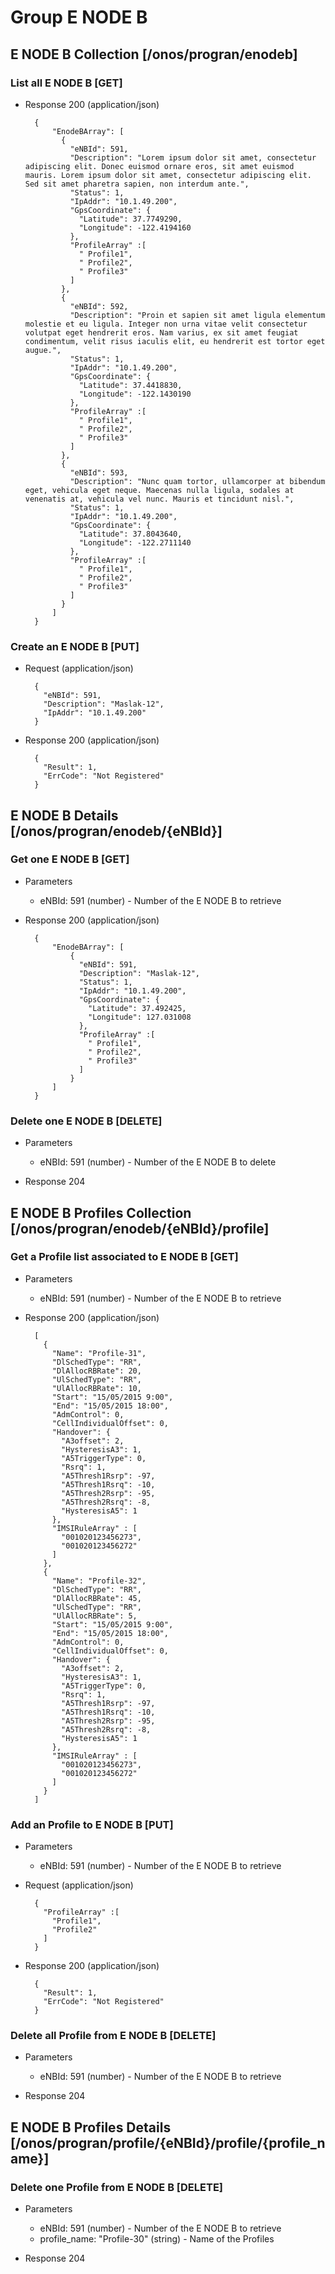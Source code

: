 # Group E NODE B

## E NODE B Collection [/onos/progran/enodeb]

### List all E NODE B [GET]

+ Response 200 (application/json)
      
        {
            "EnodeBArray": [
              {
                "eNBId": 591,
                "Description": "Lorem ipsum dolor sit amet, consectetur adipiscing elit. Donec euismod ornare eros, sit amet euismod mauris. Lorem ipsum dolor sit amet, consectetur adipiscing elit. Sed sit amet pharetra sapien, non interdum ante.",
                "Status": 1,
                "IpAddr": "10.1.49.200",
                "GpsCoordinate": {
                  "Latitude": 37.7749290,
                  "Longitude": -122.4194160 
                },
                "ProfileArray" :[
                  " Profile1",
                  " Profile2",
                  " Profile3"
                ]
              },
              {
                "eNBId": 592,
                "Description": "Proin et sapien sit amet ligula elementum molestie et eu ligula. Integer non urna vitae velit consectetur volutpat eget hendrerit eros. Nam varius, ex sit amet feugiat condimentum, velit risus iaculis elit, eu hendrerit est tortor eget augue.",
                "Status": 1,
                "IpAddr": "10.1.49.200",
                "GpsCoordinate": {
                  "Latitude": 37.4418830,
                  "Longitude": -122.1430190 
                },
                "ProfileArray" :[
                  " Profile1",
                  " Profile2",
                  " Profile3"
                ]
              },
              {
                "eNBId": 593,
                "Description": "Nunc quam tortor, ullamcorper at bibendum eget, vehicula eget neque. Maecenas nulla ligula, sodales at venenatis at, vehicula vel nunc. Mauris et tincidunt nisl.",
                "Status": 1,
                "IpAddr": "10.1.49.200",
                "GpsCoordinate": {
                  "Latitude": 37.8043640,
                  "Longitude": -122.2711140 
                },
                "ProfileArray" :[
                  " Profile1",
                  " Profile2",
                  " Profile3"
                ]
              }
            ]
        }

### Create an E NODE B [PUT]

+ Request (application/json)

        {
          "eNBId": 591,
          "Description": "Maslak-12",
          "IpAddr": "10.1.49.200"
        }


+ Response 200 (application/json)

        {    
          "Result": 1,
          "ErrCode": "Not Registered"
        }

## E NODE B Details [/onos/progran/enodeb/{eNBId}]

### Get one E NODE B [GET]

+ Parameters
    + eNBId: 591 (number) - Number of the E NODE B to retrieve

+ Response 200 (application/json)

        {
            "EnodeBArray": [
                {
                  "eNBId": 591,
                  "Description": "Maslak-12",
                  "Status": 1,
                  "IpAddr": "10.1.49.200",
                  "GpsCoordinate": {
                    "Latitude": 37.492425,
                    "Longitude": 127.031008
                  },
                  "ProfileArray" :[
                    " Profile1",
                    " Profile2",
                    " Profile3"
                  ]
                }
            ]
        }

### Delete one E NODE B [DELETE]

+ Parameters
    + eNBId: 591 (number) - Number of the E NODE B to delete

+ Response 204

## E NODE B Profiles Collection [/onos/progran/enodeb/{eNBId}/profile]

### Get a Profile list associated to E NODE B [GET]

+ Parameters
    + eNBId: 591 (number) - Number of the E NODE B to retrieve

+ Response 200 (application/json)
      
        [
          {
            "Name": "Profile-31",
            "DlSchedType": "RR",
            "DlAllocRBRate": 20,
            "UlSchedType": "RR",
            "UlAllocRBRate": 10,
            "Start": "15/05/2015 9:00",
            "End": "15/05/2015 18:00",
            "AdmControl": 0,
            "CellIndividualOffset": 0, 
            "Handover": {
              "A3offset": 2,
              "HysteresisA3": 1,
              "A5TriggerType": 0,
              "Rsrq": 1,
              "A5Thresh1Rsrp": -97,
              "A5Thresh1Rsrq": -10,
              "A5Thresh2Rsrp": -95,
              "A5Thresh2Rsrq": -8,
              "HysteresisA5": 1
            },
            "IMSIRuleArray" : [
              "001020123456273",
              "001020123456272" 
            ]
          },
          {
            "Name": "Profile-32",
            "DlSchedType": "RR",
            "DlAllocRBRate": 45,
            "UlSchedType": "RR",
            "UlAllocRBRate": 5,
            "Start": "15/05/2015 9:00",
            "End": "15/05/2015 18:00",
            "AdmControl": 0,
            "CellIndividualOffset": 0, 
            "Handover": {
              "A3offset": 2,
              "HysteresisA3": 1,
              "A5TriggerType": 0,
              "Rsrq": 1,
              "A5Thresh1Rsrp": -97,
              "A5Thresh1Rsrq": -10,
              "A5Thresh2Rsrp": -95,
              "A5Thresh2Rsrq": -8,
              "HysteresisA5": 1
            },
            "IMSIRuleArray" : [
              "001020123456273",
              "001020123456272" 
            ]
          }
        ]

### Add an Profile to E NODE B [PUT]

+ Parameters
    + eNBId: 591 (number) - Number of the E NODE B to retrieve

+ Request (application/json)

        {
          "ProfileArray" :[
            "Profile1",
            "Profile2"
          ]
        }
+ Response 200 (application/json)

        {    
          "Result": 1,
          "ErrCode": "Not Registered"
        }

### Delete all Profile from E NODE B [DELETE]

+ Parameters
    + eNBId: 591 (number) - Number of the E NODE B to retrieve

+ Response 204

## E NODE B Profiles Details [/onos/progran/profile/{eNBId}/profile/{profile_name}]

### Delete one Profile from E NODE B [DELETE]

+ Parameters
    + eNBId: 591 (number) - Number of the E NODE B to retrieve
    + profile_name: "Profile-30" (string) - Name of the Profiles

+ Response 204

